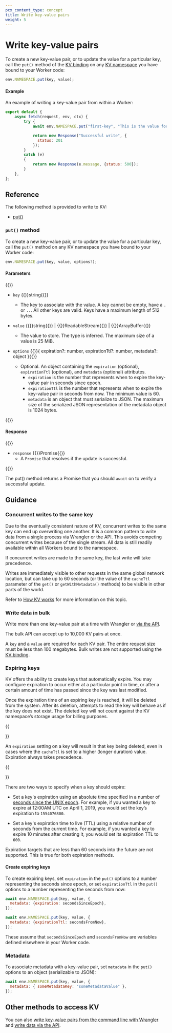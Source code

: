 ```yaml
---
pcx_content_type: concept
title: Write key-value pairs
weight: 5
---
```


# Write key-value pairs

To create a new key-value pair, or to update the value for a particular key, call the `put()` method of the [KV binding](/kv/reference/kv-bindings/) on any [KV namespace](/kv/reference/kv-namespaces/) you have bound to your Worker code:

```js
env.NAMESPACE.put(key, value);
```

#### Example 

An example of writing a key-value pair from within a Worker:

```js
export default {
    async fetch(request, env, ctx) {
        try {
            await env.NAMESPACE.put("first-key", "This is the value for the key");

            return new Response("Successful write", {
              status: 201
            });
        }
        catch (e)
        {
            return new Response(e.message, {status: 500});
        }
    },
};
```

## Reference

The following method is provided to write to KV:
- [put()](#put-method)

### `put()` method

To create a new key-value pair, or to update the value for a particular key, call the `put()` method on any KV namespace you have bound to your Worker code:

```js
env.NAMESPACE.put(key, value, options?);
```

#### Parameters

{{<definitions>}}

- `key` {{<type>}}string{{</type>}}

  - The key to associate with the value. A key cannot be empty, have a `.` or `..`. All other keys are valid. Keys have a maximum length of 512 bytes.

- `value` {{<type>}}string{{</type>}} | {{<type>}}ReadableStream{{</type>}} | {{<type>}}ArrayBuffer{{</type>}}
  - The value to store. The type is inferred. The maximum size of a value is 25 MiB.


- `options` {{<type>}}{
  expiration?: number,
  expirationTtl?: number,
  metadata?: object
}{{</type>}}
  - Optional. An object containing the `expiration` (optional), `expirationTtl` (optional), and `metadata` (optional) attributes. 
    - `expiration` is the number that represents when to expire the key-value pair in seconds since epoch.
    - `expirationTtl` is the number that represents when to expire the key-value pair in seconds from now. The minimum value is 60.
    - `metadata` is an object that must serialize to JSON. The maximum size of the serialized JSON representation of the metadata object is 1024 bytes.

{{</definitions>}}

#### Response

{{<definitions>}}

- `response` {{<type>}}Promise<void>{{</type>}}
  - A `Promise` that resolves if the update is successful.

{{</definitions>}}

The put() method returns a Promise that you should `await` on to verify a successful update.

## Guidance

### Concurrent writes to the same key

Due to the eventually consistent nature of KV, concurrent writes to the same key can end up overwriting one another. It is a common pattern to write data from a single process via Wrangler or the API. This avoids competing concurrent writes because of the single stream. All data is still readily available within all Workers bound to the namespace. 

If concurrent writes are made to the same key, the last write will take precedence. 

Writes are immediately visible to other requests in the same global network location, but can take up to 60 seconds (or the value of the `cacheTtl` parameter of the `get()` or `getWithMetadata()` methods) to be visible in other parts of the world. 

Refer to [How KV works](/kv/reference/how-kv-works/) for more information on this topic.

### Write data in bulk

Write more than one key-value pair at a time with Wrangler or [via the API](/api/operations/workers-kv-namespace-write-multiple-key-value-pairs). 

The bulk API can accept up to 10,000 KV pairs at once.

A `key` and a `value` are required for each KV pair. The entire request size must be less than 100 megabytes. Bulk writes are not supported using the [KV binding](/kv/reference/kv-bindings/).

### Expiring keys

KV offers the ability to create keys that automatically expire. You may configure expiration to occur either at a particular point in time, or after a certain amount of time has passed since the key was last modified.

Once the expiration time of an expiring key is reached, it will be deleted from the system. After its deletion, attempts to read the key will behave as if the key does not exist. The deleted key will not count against the KV namespace’s storage usage for billing purposes.

{{<Aside type="note">}}

An `expiration` setting on a key will result in that key being deleted, even in cases where the `cacheTtl` is set to a higher (longer duration) value. Expiration always takes precedence.  

{{</Aside>}}

There are two ways to specify when a key should expire:

 - Set a key's expiration using an absolute time specified in a number of [seconds since the UNIX epoch](https://en.wikipedia.org/wiki/Unix_time). For example, if you wanted a key to expire at 12:00AM UTC on April 1, 2019, you would set the key’s expiration to `1554076800`.

 - Set a key's expiration time to live (TTL) using a relative number of seconds from the current time. For example, if you wanted a key to expire 10 minutes after creating it, you would set its expiration TTL to `600`.

Expiration targets that are less than 60 seconds into the future are not supported. This is true for both expiration methods.

#### Create expiring keys
To create expiring keys, set `expiration` in the `put()` options to a number representing the seconds since epoch, or set `expirationTtl` in the `put()` options to a number representing the seconds from now:

```js
await env.NAMESPACE.put(key, value, {
  metadata: {expiration: secondsSinceEpoch},
});

await env.NAMESPACE.put(key, value, {
  metadata: {expirationTtl: secondsFromNow},
});
```

These assume that `secondsSinceEpoch` and `secondsFromNow` are variables defined elsewhere in your Worker code.

### Metadata

To associate metadata with a key-value pair, set `metadata` in the `put()` options to an object (serializable to JSON): 

```js
await env.NAMESPACE.put(key, value, {
  metadata: { someMetadataKey: "someMetadataValue" },
});
```

## Other methods to access KV

You can also [write key-value pairs from the command line with Wrangler](/kv/reference/kv-commands/#create) and [write data via the API](/api/operations/workers-kv-namespace-write-key-value-pair-with-metadata).

